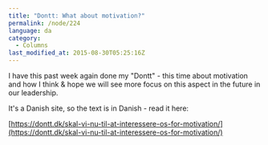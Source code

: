```yaml
---
title: "Dontt: What about motivation?"
permalink: /node/224
language: da
category:
  - Columns
last_modified_at: 2015-08-30T05:25:16Z
---
```


I have this past week again done my "Dontt" - this time about motivation and how I think & hope we will see more focus on this aspect in the future in our leadership.

It's a Danish site, so the text is in Danish - read it here:

[https://dontt.dk/skal-vi-nu-til-at-interessere-os-for-motivation/](https://dontt.dk/skal-vi-nu-til-at-interessere-os-for-motivation/)
